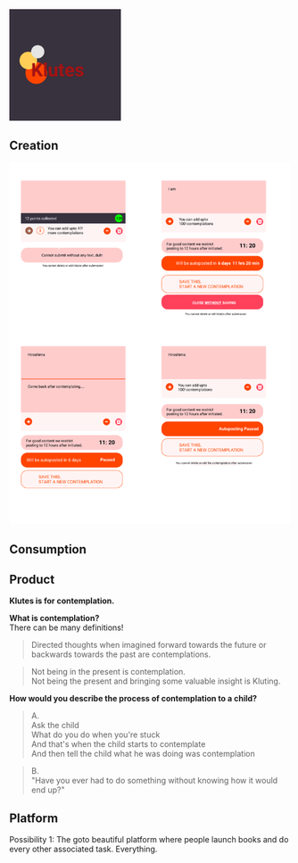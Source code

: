 <img src="/assets/pictures/klutesbloodred.png" alt="Logo of Klutes" width="200"/>

## Creation
![Klutes Creation](/assets/pictures/creationKlutes.svg)

## Consumption

## Product
**Klutes is for contemplation.**

**What is contemplation?**
<br>There can be many definitions!

>Directed thoughts when imagined forward towards the future or backwards towards the past are contemplations.

>Not being in the present is contemplation.<br>
>Not being the present and bringing some valuable insight is Kluting.

**How would you describe the process of contemplation to a child?**

>A.<br>Ask the child<br>What do you do when you're stuck <br>And that's when the child starts to contemplate<br> And then tell the child what he was doing was contemplation

>B.<br> "Have you ever had to do something without knowing how it would end up?"

## Platform

Possibility 1: The goto beautiful platform where people launch books and do every other associated task. Everything.
